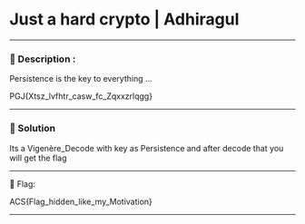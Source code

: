 # Just a hard crypto | Adhiragul

---

### 🧩 Description :

Persistence is the key to everything ...

PGJ{Xtsz_lvfhtr_casw_fc_Zqxxzrlqgg}

---

### 🧠 Solution

 Its a Vigenère_Decode with key as Persistence and after decode that you will get the flag 

---

🏁 Flag:

ACS{Flag_hidden_like_my_Motivation}

---
